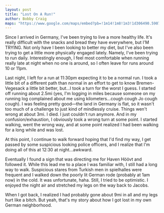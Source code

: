 ```yaml
---
layout: post
title: "Lost On A Run!"
author: Bobby Craig
maps: "https://www.google.com/maps/embed?pb=!1m14!1m8!1m3!1d306490.5907245428!2d8.456109!3d53.1199282!3m2!1i1024!2i768!4f13.1!3m3!1m2!1s0x47b12ca1e7c06c65%3A0x903fa1786c3fd4e9!2sJacobs+University+Bremen!5e0!3m2!1sen!2sus!4v1485542404476"
---
```


Since I arrived in Germany, I've been trying to live a more healthy life. It's really difficult with the snacks and bread they have everywhere, but I'M TRYING. Not only have I been looking to better my diet, but I've also been trying to get a little more physically engaged lately. Namely, I've been trying to run daily. Interestingly enough, I feel most comfortable when running really late at night when no one is around, so I often leave for runs around 10 or 11pm.

Last night, I left for a run at 11:30pm expecting it to be a normal run. I took a little bit of a different path than normal in an effort to get to know Bremen-Vegesack a little bit better, but...I took a turn for the worst I guess. I started off running about 2.5mi (yes, I'm logging in miles because someone on my running log complained about me using kilometers...cough cough Jo cough cough). I was feeling pretty good&mdash;the land in Germany is flat, so it wasn't too much of a challenge to just kind of mindlessly cruise. Things wen't wrong at about 3mi. I died. I just couldn't run anymore. And in my confusion/exhaustion, I obviously took a wrong turn at some point. I started walking, went the wrong way, and at some point realized I had been walking for a long while and was lost.

At this point, I continue to walk forward hoping that I'd find my way, I get passed by some suspicious looking police officers, and I realize that I'm doing all of this at 12:30 at night...awkward.

Eventually I found a sign that was directing me for Haven Höövt and followed it. While this lead me to a place I was familiar with, I still had a long way to walk. Suspicious stares from Turkish men in spielhalles were frequent and I walked down the poorly lit German rode (probably at 1am now) in the cold. It was unfortunate, haha. Still, I tried to be optimistic. I enjoyed the night air and stretched my legs on the way back to Jacobs.

When I got back, I realized I had probably gone about 9mi in all and my legs hurt like a bitch. But yeah, that's my story about how I got lost in my own German neighborhood.
